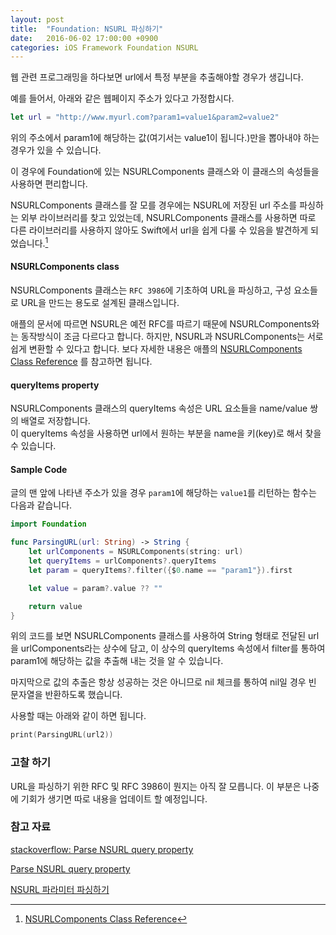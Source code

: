 ```yaml
---
layout: post
title:  "Foundation: NSURL 파싱하기"
date:   2016-06-02 17:00:00 +0900
categories: iOS Framework Foundation NSURL
---
```


웹 관련 프로그래밍을 하다보면 url에서 특정 부분을 추출해야할 경우가 생깁니다.

예를 들어서, 아래와 같은 웹페이지 주소가 있다고 가정합시다.

```swift
let url = "http://www.myurl.com?param1=value1&param2=value2"
```

위의 주소에서 param1에 해당하는 값(여기서는 value1이 됩니다.)만을 뽑아내야 하는 경우가 있을 수 있습니다.

이 경우에 Foundation에 있는 NSURLComponents 클래스와 이 클래스의 속성들을 사용하면 편리합니다.

NSURLComponents 클래스를 잘 모를 경우에는 NSURL에 저장된 url 주소를 파싱하는 외부 라이브러리를 찾고 있었는데, NSURLComponents 클래스를 사용하면 따로 다른 라이브러리를 사용하지 않아도 Swift에서 url을 쉽게 다룰 수 있음을 발견하게 되었습니다.[^NSURLComponents]

#### **NSURLComponents** class

NSURLComponents 클래스는 `RFC 3986`에 기초하여 URL을 파싱하고, 구성 요소들로 URL을 만드는 용도로 설계된 클래스입니다.

애플의 문서에 따르면 NSURL은 예전 RFC를 따르기 때문에 NSURLComponents와는 동작방식이 조금 다르다고 합니다. 하지만, NSURL과 NSURLComponents는 서로 쉽게 변환할 수 있다고 합니다. 보다 자세한 내용은 애플의 [NSURLComponents Class Reference](https://developer.apple.com/library/ios/documentation/Foundation/Reference/NSURLComponents_class/) 를 참고하면 됩니다.

#### **queryItems** property

NSURLComponents 클래스의 queryItems 속성은 URL 요소들을 name/value 쌍의 배열로 저장합니다.  
이 queryItems 속성을 사용하면 url에서 원하는 부분을 name을 키(key)로 해서 찾을 수 있습니다.

#### Sample Code

글의 맨 앞에 나타낸 주소가 있을 경우 `param1`에 해당하는 `value1`를 리턴하는 함수는 다음과 같습니다.

```swift
import Foundation

func ParsingURL(url: String) -> String {
    let urlComponents = NSURLComponents(string: url)
    let queryItems = urlComponents?.queryItems
    let param = queryItems?.filter({$0.name == "param1"}).first

    let value = param?.value ?? ""

    return value
}
```

위의 코드를 보면 NSURLComponents 클래스를 사용하여 String 형태로 전달된 url을 urlComponents라는 상수에 담고, 이 상수의 queryItems 속성에서 filter를 통하여 param1에 해당하는 값을 추출해 내는 것을 알 수 있습니다.

마지막으로 값의 추출은 항상 성공하는 것은 아니므로 nil 체크를 통하여 nil일 경우 빈 문자열을 반환하도록 했습니다.

사용할 때는 아래와 같이 하면 됩니다.

```swift
print(ParsingURL(url2))
```


### 고찰 하기

URL을 파싱하기 위한 RFC 및 RFC 3986이 뭔지는 아직 잘 모릅니다. 이 부분은 나중에 기회가 생기면 따로 내용을 업데이트 할 예정입니다.

### 참고 자료

[stackoverflow: Parse NSURL query property](http://stackoverflow.com/questions/3997976/parse-nsurl-query-property)

[^NSURLComponents]: [NSURLComponents Class Reference](https://developer.apple.com/library/ios/documentation/Foundation/Reference/NSURLComponents_class/#//apple_ref/occ/instp/NSURLComponents/queryItems)

[Parse NSURL query property](http://www.sellmyapplication.com/question/parse-nsurl-query-property/)

[NSURL 파라미터 파싱하기](https://byunsooblog.wordpress.com/2014/03/16/nsurl-파라미터-파싱하기/comment-page-1/)
